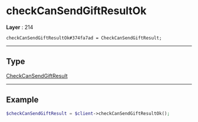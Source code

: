 # checkCanSendGiftResultOk

**Layer** : 214

```tl
checkCanSendGiftResultOk#374fa7ad = CheckCanSendGiftResult;
```

---

## Type

[CheckCanSendGiftResult](type/CheckCanSendGiftResult)

---

## Example

```php
$checkCanSendGiftResult = $client->checkCanSendGiftResultOk();
```